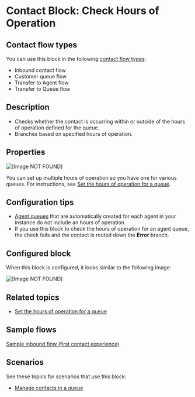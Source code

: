 # Contact Block: Check Hours of Operation<a name="check-hours-of-operation"></a>

## Contact flow types<a name="check-hours-of-operation-types"></a>

You can use this block in the following [contact flow types](create-contact-flow.md#contact-flow-types):
+ Inbound contact flow
+ Customer queue flow
+ Transfer to Agent flow
+ Transfer to Queue flow

## Description<a name="check-hours-of-operation-description"></a>
+ Checks whether the contact is occurring within or outside of the hours of operation defined for the queue\.
+ Branches based on specified hours of operation\.

## Properties<a name="check-hours-of-operation-properties"></a>

![\[Image NOT FOUND\]](http://docs.aws.amazon.com/connect/latest/adminguide/images/check-hours-of-operation-properties.png)

You can set up multiple hours of operation so you have one for various queues\. For instructions, see [Set the hours of operation for a queue](set-hours-operation.md)\. 

## Configuration tips<a name="check-hours-of-operation-configuration"></a>
+ [Agent queues](concepts-queues-standard-and-agent.md) that are automatically created for each agent in your instance do not include an hours of operation\. 
+ If you use this block to check the hours of operation for an agent queue, the check fails and the contact is routed down the **Error** branch\.

## Configured block<a name="check-hours-of-operation-configured"></a>

When this block is configured, it looks similar to the following image:

![\[Image NOT FOUND\]](http://docs.aws.amazon.com/connect/latest/adminguide/images/check-hours-of-operation-configured.png)

## Related topics<a name="check-hours-of-operation-related"></a>
+ [Set the hours of operation for a queue](set-hours-operation.md)

## Sample flows<a name="check-hours-of-operation-samples"></a>

[Sample inbound flow \(first contact experience\)](sample-inbound-flow.md)

## Scenarios<a name="check-hours-of-operation-scenarios"></a>

See these topics for scenarios that use this block:
+ [Manage contacts in a queue](queue-to-queue-transfer.md)